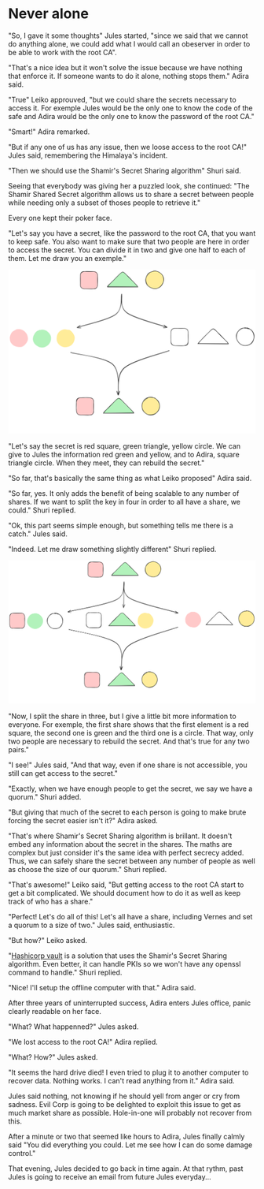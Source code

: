 # Never alone

"So, I gave it some thoughts" Jules started, "since we said that we cannot do anything alone, we could add what I would call an obeserver in order to be able to work with the root CA".

"That's a nice idea but it won't solve the issue because we have nothing that enforce it. If someone wants to do it alone, nothing stops them." Adira said.

"True" Leiko approuved, "but we could share the secrets necessary to access it. For exemple Jules would be the only one to know the code of the safe and Adira would be the only one to know the password of the root CA."

"Smart!" Adira remarked.

"But if any one of us has any issue, then we loose access to the root CA!" Jules said, remembering the Himalaya's incident.

"Then we should use the Shamir's Secret Sharing algorithm" Shuri said.

Seeing that everybody was giving her a puzzled look, she continued: "The Shamir Shared Secret algorithm allows us to share a secret between people while needing only a subset of thoses people to retrieve it."

Every one kept their poker face.

"Let's say you have a secret, like the password to the root CA, that you want to keep safe. You also want to make sure that two people are here in order to access the secret. You can divide it in two and give one half to each of them. Let me draw you an exemple."

![Splitting a secret](./secret_split.png)

"Let's say the secret is red square, green triangle, yellow circle. We can give to Jules the information red green and yellow, and to Adira, square triangle circle. When they meet, they can rebuild the secret."

"So far, that's basically the same thing as what Leiko proposed" Adira said.

"So far, yes. It only adds the benefit of being scalable to any number of shares. If we want to split the key in four in order to all have a share, we could." Shuri replied.

"Ok, this part seems simple enough, but something tells me there is a catch." Jules said.

"Indeed. Let me draw something slightly different" Shuri replied.

![Splitting a secret needing a consortium](./simple_shamir_split.png)

"Now, I split the share in three, but I give a little bit more information to everyone. For exemple, the first share shows that the first element is a red square, the second one is green and the third one is a circle. That way, only two people are necessary to rebuild the secret. And that's true for any two pairs."

"I see!" Jules said, "And that way, even if one share is not accessible, you still can get access to the secret."

"Exactly, when we have enough people to get the secret, we say we have a quorum." Shuri added.

"But giving that much of the secret to each person is going to make brute forcing the secret easier isn't it?" Adira asked.

"That's where Shamir's Secret Sharing algorithm is brillant. It doesn't embed any information about the secret in the shares. The maths are complex but just consider it's the same idea with perfect secrecy added. Thus, we can safely share the secret between any number of people as well as choose the size of our quorum." Shuri replied.

"That's awesome!" Leiko said, "But getting access to the root CA start to get a bit complicated. We should document how to do it as well as keep track of who has a share."

"Perfect! Let's do all of this! Let's all have a share, including Vernes and set a quorum to a size of two." Jules said, enthusiastic.

"But how?" Leiko asked.

"[Hashicorp vault](https://www.hashicorp.com/en/products/vault) is a solution that uses the Shamir's Secret Sharing algorithm. Even better, it can handle PKIs so we won't have any openssl command to handle." Shuri replied.

"Nice! I'll setup the offline computer with that." Adira said.

After three years of uninterrupted success, Adira enters Jules office, panic clearly readable on her face.

"What? What happenned?" Jules asked.

"We lost access to the root CA!" Adira replied.

"What? How?" Jules asked.

"It seems the hard drive died! I even tried to plug it to another computer to recover data. Nothing works. I can't read anything from it." Adira said.

Jules said nothing, not knowing if he should yell from anger or cry from sadness. Evil Corp is going to be delighted to exploit this issue to get as much market share as possible. Hole-in-one will probably not recover from this.

After a minute or two that seemed like hours to Adira, Jules finally calmly said "You did everything you could. Let me see how I can do some damage control."

That evening, Jules decided to go back in time again. At that rythm, past Jules is going to receive an email from future Jules everyday...

